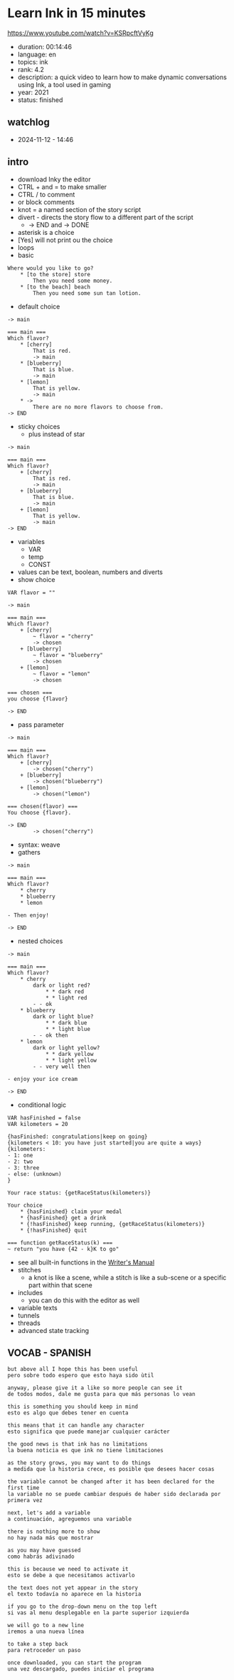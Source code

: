 # Learn Ink in 15 minutes

https://www.youtube.com/watch?v=KSRpcftVyKg

- duration: 00:14:46
- language: en
- topics: ink
- rank: 4.2
- description: a quick video to learn how to make dynamic conversations using Ink, a tool used in gaming
- year: 2021
- status: finished

## watchlog

- 2024-11-12 - 14:46

## intro

- download Inky the editor
- CTRL + and = to make smaller
- CTRL / to comment
- or block comments
- knot = a named section of the story script
- divert - directs the story flow to a different part of the script
  - -> END and -> DONE
- asterisk is a choice
- [Yes] will not print ou the choice
- loops
- basic

```
Where would you like to go?
    * [to the store] store
        Then you need some money.
    * [to the beach] beach
        Then you need some sun tan lotion.
```

- default choice

```
-> main

=== main ===
Which flavor?
    * [cherry]
        That is red.
        -> main
    * [blueberry]
        That is blue.
        -> main
    * [lemon]
        That is yellow.
        -> main
    * ->
        There are no more flavors to choose from.
-> END
```

- sticky choices
  - plus instead of star

```
-> main

=== main ===
Which flavor?
    + [cherry]
        That is red.
        -> main
    + [blueberry]
        That is blue.
        -> main
    + [lemon]
        That is yellow.
        -> main
-> END
```

- variables
  - VAR
  - temp
  - CONST
- values can be text, boolean, numbers and diverts
- show choice

```
VAR flavor = ""

-> main

=== main ===
Which flavor?
    + [cherry]
        ~ flavor = "cherry"
        -> chosen
    + [blueberry]
        ~ flavor = "blueberry"
        -> chosen
    + [lemon]
        ~ flavor = "lemon"
        -> chosen

=== chosen ===
you choose {flavor}

-> END
```

- pass parameter

```
-> main

=== main ===
Which flavor?
    + [cherry]
        -> chosen("cherry")
    + [blueberry]
        -> chosen("blueberry")
    + [lemon]
        -> chosen("lemon")

=== chosen(flavor) ===
You choose {flavor}.

-> END
        -> chosen("cherry")
```

- syntax: weave
- gathers

```
-> main

=== main ===
Which flavor?
    * cherry
    * blueberry
    * lemon

- Then enjoy!

-> END
```

- nested choices

```
-> main

=== main ===
Which flavor?
    * cherry
        dark or light red?
            * * dark red
            * * light red
        - - ok
    * blueberry
        dark or light blue?
            * * dark blue
            * * light blue
        - - ok then
    * lemon
        dark or light yellow?
            * * dark yellow
            * * light yellow
        - - very well then

- enjoy your ice cream

-> END
```

- conditional logic

```
VAR hasFinished = false
VAR kilometers = 20

{hasFinished: congratulations|keep on going}
{kilometers < 10: you have just started|you are quite a ways}
{kilometers:
- 1: one
- 2: two
- 3: three
- else: (unknown)
}

Your race status: {getRaceStatus(kilometers)}

Your choice
    * {hasFinished} claim your medal
    * {hasFinished} get a drink
    * {!hasFinished} keep running, {getRaceStatus(kilometers)}
    * {!hasFinished} quit

=== function getRaceStatus(k) ===
~ return "you have {42 - k}K to go"
```

- see all built-in functions in the [Writer's Manual](https://github.com/inkle/ink/blob/master/Documentation/WritingWithInk.md)
- stitches
  - a knot is like a scene, while a stitch is like a sub-scene or a specific part within that scene
- includes
  - you can do this with the editor as well
- variable texts
- tunnels
- threads
- advanced state tracking

## VOCAB - SPANISH

```
but above all I hope this has been useful
pero sobre todo espero que esto haya sido ùtil

anyway, please give it a like so more people can see it
de todos modos, dale me gusta para que más personas lo vean

this is something you should keep in mind
esto es algo que debes tener en cuenta

this means that it can handle any character
esto significa que puede manejar cualquier carácter

the good news is that ink has no limitations
la buena noticia es que ink no tiene limitaciones

as the story grows, you may want to do things
a medida que la historia crece, es posible que desees hacer cosas

the variable cannot be changed after it has been declared for the first time
la variable no se puede cambiar después de haber sido declarada por primera vez

next, let's add a variable
a continuación, agreguemos una variable

there is nothing more to show
no hay nada más que mostrar

as you may have guessed
como habrás adivinado

this is because we need to activate it
esto se debe a que necesitamos activarlo

the text does not yet appear in the story
el texto todavía no aparece en la historia

if you go to the drop-down menu on the top left
si vas al menu desplegable en la parte superior izquierda

we will go to a new line
iremos a una nueva línea

to take a step back
para retroceder un paso

once downloaded, you can start the program
una vez descargado, puedes iniciar el programa
```
